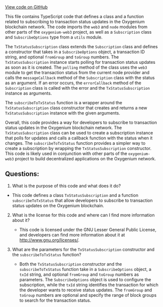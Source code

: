 [View code on GitHub](https://github.com/oxygenium-network/oxygenium-web3/packages/web3/src/transaction/status.ts)

This file contains TypeScript code that defines a class and a function related to subscribing to transaction status updates in the Oxygenium blockchain network. The code imports the `web3` and `node` modules from other parts of the `oxygenium-web3` project, as well as a `Subscription` class and `SubscribeOptions` type from a `utils` module.

The `TxStatusSubscription` class extends the `Subscription` class and defines a constructor that takes in a `SubscribeOptions` object, a transaction ID string, and optional `fromGroup` and `toGroup` numbers. The `TxStatusSubscription` instance starts polling for transaction status updates as soon as it is created. The `polling` method of the class uses the `web3` module to get the transaction status from the current node provider and calls the `messageCallback` method of the `Subscription` class with the status as an argument. If an error occurs, the `errorCallback` method of the `Subscription` class is called with the error and the `TxStatusSubscription` instance as arguments.

The `subscribeToTxStatus` function is a wrapper around the `TxStatusSubscription` class constructor that creates and returns a new `TxStatusSubscription` instance with the given arguments.

Overall, this code provides a way for developers to subscribe to transaction status updates in the Oxygenium blockchain network. The `TxStatusSubscription` class can be used to create a subscription instance that polls for updates and calls a callback function with the status when it changes. The `subscribeToTxStatus` function provides a simpler way to create a subscription by wrapping the `TxStatusSubscription` constructor. This code is likely used in conjunction with other parts of the `oxygenium-web3` project to build decentralized applications on the Oxygenium network.
## Questions: 
 1. What is the purpose of this code and what does it do?
   - This code defines a class `TxStatusSubscription` and a function `subscribeToTxStatus` that allow developers to subscribe to transaction status updates on the Oxygenium blockchain.

2. What is the license for this code and where can I find more information about it?
   - This code is licensed under the GNU Lesser General Public License, and developers can find more information about it at <http://www.gnu.org/licenses/>.

3. What are the parameters for the `TxStatusSubscription` constructor and the `subscribeToTxStatus` function?
   - Both the `TxStatusSubscription` constructor and the `subscribeToTxStatus` function take in a `SubscribeOptions` object, a `txId` string, and optional `fromGroup` and `toGroup` numbers as parameters. The `SubscribeOptions` object is used to configure the subscription, while the `txId` string identifies the transaction for which the developer wants to receive status updates. The `fromGroup` and `toGroup` numbers are optional and specify the range of block groups to search for the transaction status.